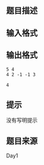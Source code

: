 


## 题目描述
## 输入格式
## 输出格式

```input1
5 4 
4 2 -1 -1 3 

```

```output1
4
```

## 提示
没有写明提示
## 题目来源
Day1


